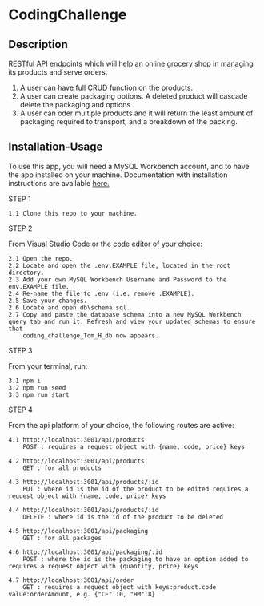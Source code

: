 # CodingChallenge

## Description 

RESTful API endpoints which will help an online grocery shop in managing its products and serve orders.

1. A user can have full CRUD function on the products.
2. A user can create packaging options. A deleted product will cascade delete the packaging and options
3. A user can oder multiple products and it will return the least amount of packaging required to transport, and a breakdown of the packing.

## Installation-Usage

To use this app, you will need a MySQL Workbench account, and to have the app installed on your machine. Documentation with installation instructions are available [here.](https://dev.mysql.com/doc/workbench/en/wb-installing.html) 

STEP 1

    1.1 Clone this repo to your machine.

STEP 2

From Visual Studio Code or the code editor of your choice:

    2.1 Open the repo.  
    2.2 Locate and open the .env.EXAMPLE file, located in the root directory.
    2.3 Add your own MySQL Workbench Username and Password to the env.EXAMPLE file.
    2.4 Re-name the file to .env (i.e. remove .EXAMPLE).
    2.5 Save your changes.
    2.6 Locate and open db\schema.sql.
    2.7 Copy and paste the database schema into a new MySQL Workbench query tab and run it. Refresh and view your updated schemas to ensure that     
        coding_challenge_Tom_H_db now appears.

STEP 3

From your terminal, run:

    3.1 npm i
    3.2 npm run seed
    3.3 npm run start

STEP 4

From the api platform of your choice, the following routes are active:

    4.1 http://localhost:3001/api/products 
        POST : requires a request object with {name, code, price} keys
        
    4.2 http://localhost:3001/api/products 
        GET : for all products
        
    4.3 http://localhost:3001/api/products/:id 
        PUT : where id is the id of the product to be edited requires a request object with {name, code, price} keys
        
    4.4 http://localhost:3001/api/products/:id 
        DELETE : where id is the id of the product to be deleted
        
    4.5 http://localhost:3001/api/packaging 
        GET : for all packages
        
    4.6 http://localhost:3001/api/packaging/:id 
        POST : where the id is the packaging to have an option added to requires a request object with {quantity, price} keys
        
    4.7 http://localhost:3001/api/order 
        GET : requires a request object with keys:product.code value:orderAmount, e.g. {"CE":10, "HM":8}

